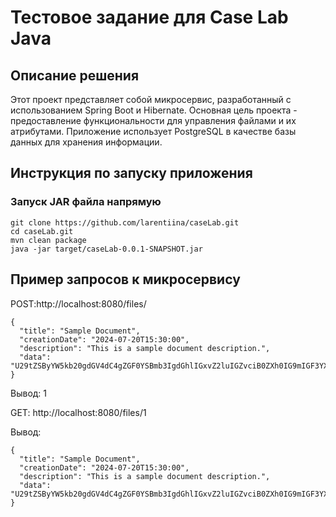 # Тестовое задание для Case Lab Java
## Описание решения
Этот проект представляет собой микросервис, разработанный с использованием Spring Boot и Hibernate. Основная цель проекта - предоставление функциональности для управления файлами и их атрибутами. Приложение использует PostgreSQL в качестве базы данных для хранения информации.
## Инструкция по запуску приложения
### Запуск JAR файла напрямую
```
git clone https://github.com/larentiina/caseLab.git
cd caseLab.git
mvn clean package
java -jar target/caseLab-0.0.1-SNAPSHOT.jar
```
## Пример запросов к микросервису
POST:http://localhost:8080/files/ 
```
{
  "title": "Sample Document",
  "creationDate": "2024-07-20T15:30:00",
  "description": "This is a sample document description.",
  "data": "U29tZSByYW5kb20gdGV4dC4gZGF0YSBmb3IgdGhlIGxvZ2luIGZvciB0ZXh0IG9mIGF3YXJkLg=="
}
```
Вывод: 
1

GET: http://localhost:8080/files/1

Вывод: 
```
{
  "title": "Sample Document",
  "creationDate": "2024-07-20T15:30:00",
  "description": "This is a sample document description.",
  "data": "U29tZSByYW5kb20gdGV4dC4gZGF0YSBmb3IgdGhlIGxvZ2luIGZvciB0ZXh0IG9mIGF3YXJkLg=="
}
```
